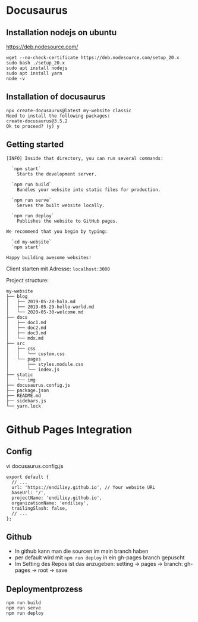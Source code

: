 # Docusaurus

## Installation nodejs on ubuntu

https://deb.nodesource.com/

```
wget --no-check-certificate https://deb.nodesource.com/setup_20.x
sudo bash ./setup_20.x
sudo apt install nodejs
sudo apt install yarn
node -v
```

## Installation of docusaurus

```
npx create-docusaurus@latest my-website classic
Need to install the following packages:
create-docusaurus@3.5.2
Ok to proceed? (y) y
```

## Getting started

```
[INFO] Inside that directory, you can run several commands:

  `npm start`
    Starts the development server.

  `npm run build`
    Bundles your website into static files for production.

  `npm run serve`
    Serves the built website locally.

  `npm run deploy`
    Publishes the website to GitHub pages.

We recommend that you begin by typing:

  `cd my-website`
  `npm start`

Happy building awesome websites!
```

Client starten mit Adresse: `localhost:3000`

Project structure: 

```
my-website
├── blog
│   ├── 2019-05-28-hola.md
│   ├── 2019-05-29-hello-world.md
│   └── 2020-05-30-welcome.md
├── docs
│   ├── doc1.md
│   ├── doc2.md
│   ├── doc3.md
│   └── mdx.md
├── src
│   ├── css
│   │   └── custom.css
│   └── pages
│       ├── styles.module.css
│       └── index.js
├── static
│   └── img
├── docusaurus.config.js
├── package.json
├── README.md
├── sidebars.js
└── yarn.lock
``` 

# Github Pages Integration

## Config

vi docusaurus.config.js
```
export default {
  // ...
  url: 'https://endiliey.github.io', // Your website URL
  baseUrl: '/',
  projectName: 'endiliey.github.io',
  organizationName: 'endiliey',
  trailingSlash: false,
  // ...
};
```

## Github

* In github kann man die sourcen im main branch haben
* per default wird mit `npm run deploy` in ein gh-pages branch gepuscht
* Im Setting des Repos ist das anzugeben: 
  setting -> pages -> branch: gh-pages -> root -> save


## Deploymentprozess

```
npm run build
npm run serve
npm run deploy
```



